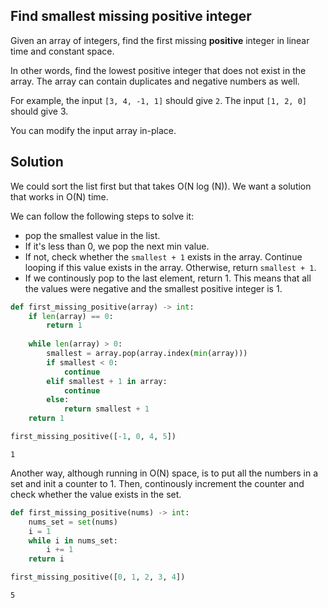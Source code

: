 ## Find smallest missing positive integer
Given an array of integers, find the first missing **positive** integer in linear time and constant space. 

In other words, find the lowest positive integer that does not exist in the array. The array can contain duplicates and negative numbers as well.

For example, the input `[3, 4, -1, 1]` should give `2`. The input `[1, 2, 0]` should give 3.

You can modify the input array in-place.

## Solution
We could sort the list first but that takes O(N log (N)). We want a solution that works in O(N) time.

We can follow the following steps to solve it:

- pop the smallest value in the list. 
- If it's less than 0, we pop the next min value. 
- If not, check whether the `smallest + 1` exists in the array. Continue looping if this value exists in the array. Otherwise, return `smallest + 1`.
- If we continously pop to the last element, return 1. This means that all the values were negative and the smallest positive integer is 1.


```python
def first_missing_positive(array) -> int:
    if len(array) == 0:
        return 1
    
    while len(array) > 0:
        smallest = array.pop(array.index(min(array)))
        if smallest < 0:
            continue
        elif smallest + 1 in array:
            continue
        else:
            return smallest + 1
    return 1
```


```python
first_missing_positive([-1, 0, 4, 5])
```




    1



Another way, although running in O(N) space, is to put all the numbers in a set and init a counter to 1. Then, continously increment the counter and check whether the value exists in the set.


```python
def first_missing_positive(nums) -> int:
    nums_set = set(nums)
    i = 1
    while i in nums_set:
        i += 1
    return i
```


```python
first_missing_positive([0, 1, 2, 3, 4])
```




    5


